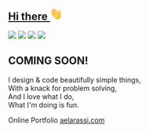 
## [Hi there <img src="https://raw.githubusercontent.com/ABSphreak/ABSphreak/master/gifs/Hi.gif" width="26px">][portfolio]
[<img height="30" src="https://img.shields.io/badge/twitter-%231DA1F2.svg?&style=for-the-badge&logo=twitter&logoColor=white" />][twitter] [<img height="30" src="https://img.shields.io/badge/linkedin-blue.svg?&style=for-the-badge&logo=linkedin&logoColor=white" />][LinkedIn] [<img height="30" src="https://img.shields.io/badge/medium-black.svg?&style=for-the-badge&logo=linkedin&logoColor=white" />][Medium] [<img height="30" src = "https://img.shields.io/badge/Youtube-%23E4405F.svg?&style=for-the-badge&logo=Youtube&logoColor=white">][Youtube] 

## COMING SOON!


I design & code beautifully simple things,<br />
With a knack for problem solving,<br />
And I love what I do,<br />
What I'm doing is fun.


Online Portfolio [aelarassi.com](https://www.aelarassi.com)

<!-- 
[![aelarassi github stats](https://github-readme-stats.vercel.app/api?username=aelarassi&show_icons=true&hide_border=true)](https://github.com/aelarassi)

[![ReadMe Card](https://github-readme-stats.vercel.app/api/pin/?username=aelarassi&repo=DialyDroid_Security)](https://github.com/aelarassi/DialyDroid_Security)

[![Top Langs](https://github-readme-stats.vercel.app/api/top-langs/?username=aelarassi&layout=compact)](https://github.com/aelarassi)
-->

<!--
**aelarassi/aelarassi** is a ✨ _special_ ✨ repository because its `README.md` (this file) appears on your GitHub profile.

Here are some ideas to get you started:

- 🔭 I’m currently working on ...
- 🌱 I’m currently learning ...
- 👯 I’m looking to collaborate on ...
- 🤔 I’m looking for help with ...
- 💬 Ask me about ...
- 📫 How to reach me: ...
- 😄 Pronouns: ...
- ⚡ Fun fact: ...
-->

[twitter]: https://twitter.com/aelarassi
[youtube]: https://www.youtube.com/abdelazizelarassi
[portfolio]: https://aelarassi.com
[linkedin]: https://www.linkedin.com/in/aelarassi/
[Medium]: https://medium.com/@aelarassi
[Facebook]: https://www.facebook.com/aelarassi
[Instagram]: https://www.instagram.com/aelarassi
